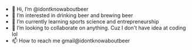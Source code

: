 - 👋 Hi, I’m @idontknowaboutbeer
- 👀 I’m interested in drinking beer and brewing beer
- 🌱 I’m currently learning sports science and entrepreneurship
- 💞️ I’m looking to collaborate on anything. Cuz I don't have idea at coding lol
- 📫 How to reach me gmail@idontknowaboutbeer

<!---
idontknowaboutbeer/idontknowaboutbeer is a ✨ special ✨ repository because its `README.md` (this file) appears on your GitHub profile.
You can click the Preview link to take a look at your changes.
--->
